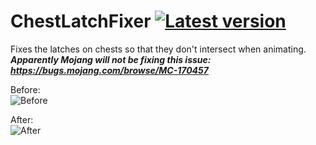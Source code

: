 # ChestLatchFixer [![Latest version][version-image]][version-link]

Fixes the latches on chests so that they don't intersect when animating.  
***Apparently Mojang will not be fixing this issue: https://bugs.mojang.com/browse/MC-170457***

Before:  
![Before][before-image]

After:  
![After][after-image]

[before-image]: https://imgur.com/lsmmS4A.png
[after-image]: https://imgur.com/FHIiqd1.png
[version-image]: https://badges.kaamiljasani.com/curseforge/latest/360213
[version-link]: https://www.curseforge.com/minecraft/mc-mods/chest-latch-fixer